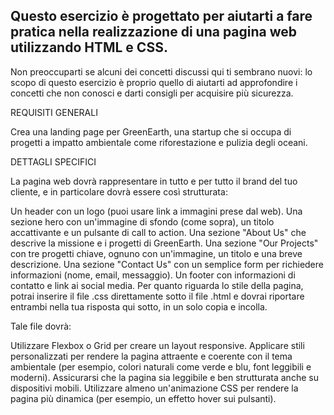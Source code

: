 ## Questo esercizio è progettato per aiutarti a fare pratica nella realizzazione di una pagina web utilizzando HTML e CSS.

Non preoccuparti se alcuni dei concetti discussi qui ti sembrano nuovi: lo scopo di questo esercizio è proprio quello di aiutarti ad approfondire i concetti che non conosci e darti consigli per acquisire più sicurezza.

REQUISITI GENERALI

Crea una landing page per GreenEarth, una startup che si occupa di progetti a impatto ambientale come riforestazione e pulizia degli oceani.

DETTAGLI SPECIFICI

La pagina web dovrà rappresentare in tutto e per tutto il brand del tuo cliente, e in particolare dovrà essere così strutturata:

Un header con un logo (puoi usare link a immagini prese dal web).
Una sezione hero con un'immagine di sfondo (come sopra), un titolo accattivante e un pulsante di call to action.
Una sezione "About Us" che descrive la missione e i progetti di GreenEarth.
Una sezione "Our Projects" con tre progetti chiave, ognuno con un'immagine, un titolo e una breve descrizione.
Una sezione "Contact Us" con un semplice form per richiedere informazioni (nome, email, messaggio).
Un footer con informazioni di contatto e link ai social media.
Per quanto riguarda lo stile della pagina, potrai inserire il file .css direttamente sotto il file .html e dovrai riportare entrambi nella tua risposta qui sotto, in un solo copia e incolla.

Tale file dovrà:

Utilizzare Flexbox o Grid per creare un layout responsive.
Applicare stili personalizzati per rendere la pagina attraente e coerente con il tema ambientale (per esempio, colori naturali come verde e blu, font leggibili e moderni).
Assicurarsi che la pagina sia leggibile e ben strutturata anche su dispositivi mobili.
Utilizzare almeno un'animazione CSS per rendere la pagina più dinamica (per esempio, un effetto hover sui pulsanti).
